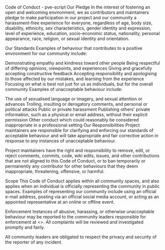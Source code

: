 Code of Conduct - pve-script Our Pledge In the interest of fostering an open and welcoming environment, we as contributors and maintainers pledge to make participation in our project and our community a harassment-free experience for everyone, regardless of age, body size, disability, ethnicity, sex characteristics, gender identity and expression, level of experience, education, socio-economic status, nationality, personal appearance, race, religion, or sexual identity and orientation.

Our Standards Examples of behaviour that contributes to a positive environment for our community include:

Demonstrating empathy and kindness toward other people Being respectful of differing opinions, viewpoints, and experiences Giving and gracefully accepting constructive feedback Accepting responsibility and apologising to those affected by our mistakes, and learning from the experience Focusing on what is best not just for us as individuals, but for the overall community Examples of unacceptable behaviour include:

The use of sexualised language or imagery, and sexual attention or advances Trolling, insulting or derogatory comments, and personal or political attacks Public or private harassment Publishing others’ private information, such as a physical or email address, without their explicit permission Other conduct which could reasonably be considered inappropriate in a professional setting Our Responsibilities Project maintainers are responsible for clarifying and enforcing our standards of acceptable behaviour and will take appropriate and fair corrective action in response to any instances of unacceptable behaviour.

Project maintainers have the right and responsibility to remove, edit, or reject comments, commits, code, wiki edits, issues, and other contributions that are not aligned to this Code of Conduct, or to ban temporarily or permanently any contributor for other behaviours that they deem inappropriate, threatening, offensive, or harmful.

Scope This Code of Conduct applies within all community spaces, and also applies when an individual is officially representing the community in public spaces. Examples of representing our community include using an official e-mail address, posting via an official social media account, or acting as an appointed representative at an online or offline event.

Enforcement Instances of abusive, harassing, or otherwise unacceptable behaviour may be reported to the community leaders responsible for enforcement at <>. All complaints will be reviewed and investigated promptly and fairly.

All community leaders are obligated to respect the privacy and security of the reporter of any incident.

